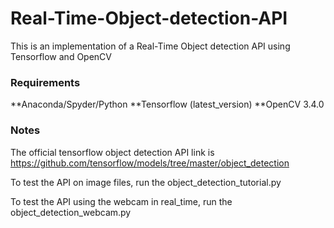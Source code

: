 # Real-Time-Object-detection-API
This is an implementation of a Real-Time Object detection API using Tensorflow and OpenCV

### Requirements
**Anaconda/Spyder/Python 
**Tensorflow (latest_version)
**OpenCV 3.4.0

### Notes

The official tensorflow object detection API link is https://github.com/tensorflow/models/tree/master/object_detection

To test the API on image files, run the object_detection_tutorial.py

To test the API using the webcam in real_time, run the object_detection_webcam.py
